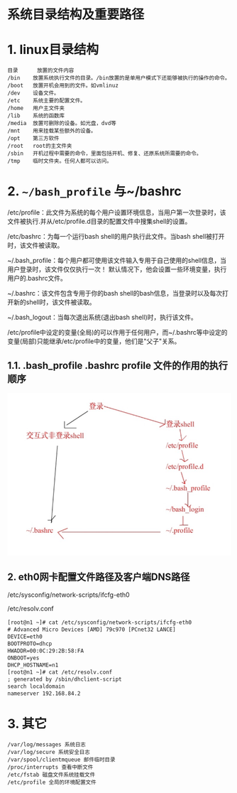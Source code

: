 # 系统目录结构及重要路径

# 1.	linux目录结构
```
目录	    放置的文件内容
/bin	放置系统执行文件的目录。/bin放置的是单用户模式下还能够被执行的操作的命令。
/boot	放置开机会用到的文件。如vmlinuz
/dev	设备文件。
/etc	系统主要的配置文件。
/home	用户主文件夹
/lib	系统的函数库
/media	放置可删除的设备。如光盘，dvd等
/mnt	用来挂载某些额外的设备。
/opt	第三方软件
/root	root的主文件夹
/sbin	开机过程中需要的命令，里面包括开机、修复、还原系统所需要的命令。
/tmp	临时文件夹。任何人都可以访问。
```
# 2. ``` ~/bash_profile ``` 与~/bashrc
/etc/profile：此文件为系统的每个用户设置环境信息，当用户第一次登录时，该文件被执行.并从/etc/profile.d目录的配置文件中搜集shell的设置。

/etc/bashrc：为每一个运行bash shell的用户执行此文件。当bash shell被打开时，该文件被读取。

~/.bash_profile：每个用户都可使用该文件输入专用于自己使用的shell信息，当用户登录时，该文件仅仅执行一次！ 默认情况下，他会设置一些环境变量，执行用户的.bashrc文件。

~/.bashrc：该文件包含专用于你的bash shell的bash信息，当登录时以及每次打开新的shell时，该文件被读取。

~/.bash_logout：当每次退出系统(退出bash shell)时，执行该文件。

/etc/profile中设定的变量(全局)的可以作用于任何用户，而~/.bashrc等中设定的变量(局部)只能继承/etc/profile中的变量，他们是"父子"关系。

## 1.1.	.bash_profile .bashrc profile 文件的作用的执行顺序
 ![](image/WechatIMG56.jpg)

## 2.	eth0网卡配置文件路径及客户端DNS路径

/etc/sysconfig/network-scripts/ifcfg-eth0

/etc/resolv.conf

```
[root@n1 ~]# cat /etc/sysconfig/network-scripts/ifcfg-eth0
# Advanced Micro Devices [AMD] 79c970 [PCnet32 LANCE]
DEVICE=eth0
BOOTPROTO=dhcp
HWADDR=00:0C:29:2B:58:FA
ONBOOT=yes
DHCP_HOSTNAME=n1
[root@n1 ~]# cat /etc/resolv.conf
; generated by /sbin/dhclient-script
search localdomain
nameserver 192.168.84.2
```

# 3.	其它
```
/var/log/messages 系统日志
/var/log/secure 系统安全日志
/var/spool/clientmqueue 邮件临时目录
/proc/interrupts 查看中断文件
/etc/fstab 磁盘文件系统挂载文件
/etc/profile 全局的环境配置文件
```